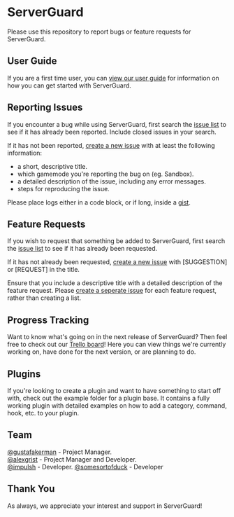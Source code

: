 ServerGuard
===========

Please use this repository to report bugs or feature requests for ServerGuard.

User Guide
----------

If you are a first time user, you can [view our user guide](https://github.com/alexgrist/ServerGuard/wiki/User-Guide) for information on how you can get started with ServerGuard.

Reporting Issues
----------------

If you encounter a bug while using ServerGuard, first search the [issue list](https://github.com/alexgrist/ServerGuard/issues) to see if it has already been reported. Include closed issues in your search.

If it has not been reported, [create a new issue](https://github.com/alexgrist/ServerGuard/issues/new) with at least the following information:

- a short, descriptive title.
- which gamemode you're reporting the bug on (eg. Sandbox).
- a detailed description of the issue, including any error messages.
- steps for reproducing the issue.

Please place logs either in a code block, or if long, inside a [gist](https://gist.github.com).

Feature Requests
----------------

If you wish to request that something be added to ServerGuard, first search the [issue list](https://github.com/alexgrist/ServerGuard/issues) to see if it has already been requested.

If it has not already been requested, [create a new issue](https://github.com/alexgrist/ServerGuard/issues/new) with [SUGGESTION] or [REQUEST] in the title.

Ensure that you include a descriptive title with a detailed description of the feature request.
Please [create a seperate issue](https://github.com/alexgrist/ServerGuard/issues/new) for each feature request, rather than creating a list.

Progress Tracking
-----------------

Want to know what's going on in the next release of ServerGuard? Then feel free to check out our [Trello board](https://trello.com/b/aaDkdWdy/serverguard)! Here you can view things we're currently working on, have done for the next version, or are planning to do.

Plugins
-------

If you're looking to create a plugin and want to have something to start off with, check out the example folder for a plugin base. It contains a fully working plugin with detailed examples on how to add a category, command, hook, etc. to your plugin.

Team
-------------------

[@gustafakerman](https://github.com/gustafakerman) - Project Manager.  
[@alexgrist](https://github.com/alexgrist) - Project Manager and Developer.  
[@impulsh](https://github.com/impulsh) - Developer.
[@somesortofduck](https://github.com/somesortofduck) - Developer

Thank You
-------------------

As always, we appreciate your interest and support in ServerGuard!
